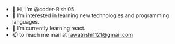 - 👋 Hi, I’m @coder-Rishi05
- 👀 I’m interested in learning new technologies and programming languages.
- 🌱 I’m currently learning react.
- 📫  to reach me mail at rawatrishi1121@gmail.com


<!---
coder-Rishi05/coder-Rishi05 is a ✨ special ✨ repository because its `README.md` (this file) appears on your GitHub profile.
You can click the Preview link to take a look at your changes.
--->
